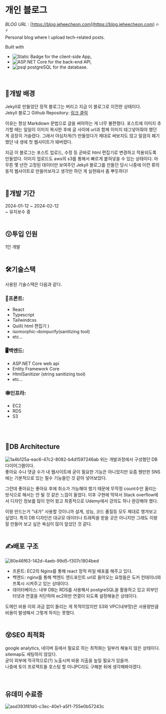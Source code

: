 # 개인 블로그
*BLOG URL* : [https://blog.jeheecheon.com](https://blog.jeheecheon.com) 🔥⚡  
Personal blog where I upload tech-related posts.

Built with 
- ![Static Badge](https://img.shields.io/badge/React-61DAFB?logo=React&logoColor=black&style=flat-square) for the client-side App,
- ![ASP.NET Core](https://img.shields.io/badge/ASP.NET_Core-512BD4?logo=.net&logoColor=white&style=flat-square) for the back-end API,
- ![psql](https://img.shields.io/badge/psql-003B57?logo=postgresql&logoColor=white&style=flat-square) postgreSQL for the database.  
<br />


## 🥁개발 배경
Jekyll로 만들었던 정적 블로그는 버리고 지금 이 블로그로 이전한 상태이다.  
Jekyll 블로그 Github Repository: <a href="https://github.com/jeheecheon/jeheecheon.github.io">링크 클릭</a>  

이유는 항상 Markdown 문법으로 글을 써야하는 게 너무 불편했다. 포스트에 이미지 추가할 때는 일일이 이미지 복사한 후에 글 사이에 url과 함께 이미지 태그넣어줘야 했던 게 굉장히 거슬렸다. 그래서 야심차게(?) 만들었다가 제대로 써보지도 않고 말끔히 폐기했던 내 생에 첫 웹사이트가 돼버렸다.  

지금 이 블로그는 포스트 업로드, 수정 등 곧바로 html 편집기로 변경하고 적용되도록 만들었다. 이미지 업로드도 aws의 s3를 통해서 빠르게 붙혀넣을 수 있는 상태이다. 아무튼 몇 년전 고정된 데이터만 보여주던 Jekyll 블로그를 만들던 당시 나중에 이런 류의 동적 웹사이트로 만들어보자고 생각만 하던 게 실현돼서 좀 뿌듯하다!
<br />
<br />

## 🔨개발 기간
2024-01-12 ~ 2024-02-12  
~ 유지보수 중
<br />
<br />

## 😗투입 인원
1인 개발
<br />
<br />

## 🛠️기술스택
사용된 기술스택은 다음과 같다.  
### 🎨프론트:
- React
- Typescript
- Tailwindcss
- Quill( html 편집기 )
- isomorphic-dompurify(sanitizing tool)
- etc...

### 🖥️백엔드:
- ASP.NET Core web api
- Entity Framework Core
- HtmlSanitizer (string sanitizing tool)
- etc...

### 🕸️인프라:
- EC2
- RDS
- S3
<br />
<br />

## 💾DB Architecture
![1a4b125a-eac6-47c2-8082-b4d1597246ab](https://github.com/jeheecheon/jeheecheon-blog/assets/62019774/22b95786-5eb3-4ace-8930-83399b44c170)
위는 개발과정에서 구성했던 DB 다이어그램이다.  
좋아요 수나 댓글 수가 내 웹사이트에 굳이 필요한 기능은 아니었지만 요즘 웬만한 SNS에는 기본적으로 있는 필수 기능들인 것 같아 넣어보았다.  

그런데 좋아요는 좋아요 후에 취소가 가능해야 했기 때문에 무작정 count수만 올리는 방식으로 해서는 안 될 것 같은 느낌이 들었다. 이후 구현에 막혀서 Stack overflow에서 디자인 정보를 많이 얻어 왔고 최종적으로 Udemy에서 강의도 하나 완강해야 했다.  

이왕 만드는거 "내가" 사용할 것이니까 설계, 성능, 코드 품질등 모두 제대로 챙겨보고 싶었다. 특히 DB 디자인은 대규모 데이터나 트래픽을 받을 곳은 아니지만 그래도 이왕 잘 만들어 보고 싶은 욕심이 많이 앞섰던 것 같다.
<br />
<br />

## ✍️배포 구조
![80e46f63-142d-4aeb-99d5-f307c1804bed](https://github.com/jeheecheon/blog/assets/62019774/568efcd5-dab2-4464-a401-a31153393458)
- 프론트: EC2의 Nginx를 통해 react 정적 파일 배포를 해주고 있다.
- 백엔드: nginx를 통해 백엔드 엔드포인트 url로 들어오는 요청들은 도커 컨테이너와 프록시 시켜주고 있는 상태이다.
- 데이터베이스: 내부 DB는 RDS를 사용해서 postgreSQL을 활용하고 있고 외부인터넷과 연결을 차단하여 ec2와만 연결이 되도록 설정해놓은 상태이다.

도메인 비용 이외 과금 없이 돌리는 게 목적이었지만 S3와 VPC(내부망)은 사용량만큼 비용이 발생해서 그렇게 하지는 못했다.
<br/>
<br/>

## 😵SEO 최적화
google analytics, 네이버 등에서 필요로 하는 최적화는 일부러 해놓지 않은 상태이다. sitemap도 세팅하지 않았다.  
굳이 외부에 적극적으로(?) 노출시켜 비용 지출을 높일 필요가 있을까.  
나중에 토이 프로젝트들 호스팅 할 미니PC라도 구해본 뒤에 생각해봐야겠다.  
<br/>
<br/>

## 유데미 수료증
![asd393f81d0-c3ec-40e1-a5f1-755e0b57243c](https://github.com/jeheecheon/blog/assets/62019774/010f925a-0e54-44c7-912c-255d04b1076d)

